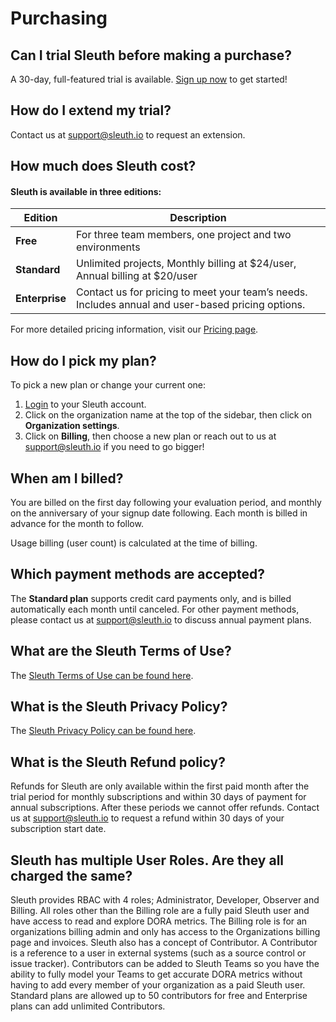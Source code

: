# Purchasing

## **Can I trial Sleuth before making a purchase?**

A 30-day, full-featured trial is available. [Sign up now](https://app.sleuth.io/account/signup/) to get started!

## **How do I extend my trial?**

Contact us at [support@sleuth.io](mailto:support@sleuth.io) to request an extension.

## **How much does Sleuth cost?**

#### Sleuth is available in three editions:

| Edition        | Description                                                                                       |
| -------------- | ------------------------------------------------------------------------------------------------- |
| **Free**       | For three team members, one project and two environments                                          |
| **Standard**   | Unlimited projects, Monthly billing at $24/user, Annual billing at $20/user                       |
| **Enterprise** | Contact us for pricing to meet your team’s needs. Includes annual and user-based pricing options. |

For more detailed pricing information, visit our [Pricing page](https://www.sleuth.io/pricing).

## **How do I pick my plan?**

To pick a new plan or change your current one:

1. [Login](https://app.sleuth.io/accounts/login/) to your Sleuth account.
2. Click on the organization name at the top of the sidebar, then click on **Organization settings**.
3. Click on **Billing**, then choose a new plan or reach out to us at [support@sleuth.io](mailto:support@sleuth.io?subject=Upgrade%20my%20Sleuth%20plan!) if you need to go bigger!

## **When am I billed?**

You are billed on the first day following your evaluation period, and monthly on the anniversary of your signup date following. Each month is billed in advance for the month to follow.

Usage billing (user count) is calculated at the time of billing.

## **Which payment methods are accepted?**

The **Standard plan** supports credit card payments only, and is billed automatically each month until canceled. For other payment methods, please contact us at [support@sleuth.io](mailto:support@sleuth.io) to discuss annual payment plans.

## **What are the Sleuth Terms of Use?**

The [Sleuth Terms of Use can be found here](https://www.sleuth.io/terms).

## **What is the Sleuth Privacy Policy?**

The [Sleuth Privacy Policy can be found here](https://www.sleuth.io/privacy).

## **What is the Sleuth Refund policy?**

Refunds for Sleuth are only available within the first paid month after the trial period for monthly subscriptions and within 30 days of payment for annual subscriptions. After these periods we cannot offer refunds. Contact us at [support@sleuth.io](mailto:support@sleuth.io) to request a refund within 30 days of your subscription start date.

## Sleuth has multiple User Roles. Are they all charged the same?&#x20;

Sleuth provides RBAC with 4 roles; Administrator, Developer, Observer and Billing. All roles other than the Billing role are a fully paid Sleuth user and have access to read and explore DORA metrics. The Billing role is for an organizations billing admin and only has access to the Organizations billing page and invoices. Sleuth also has a concept of Contributor. A Contributor is a reference to a user in external systems (such as a source control or issue tracker). Contributors can be added to Sleuth Teams so you have the ability to fully model your Teams to get accurate DORA metrics without having to add every member of your organization as a paid Sleuth user. Standard plans are allowed up to 50 contributors for free and Enterprise plans can add unlimited Contributors.

